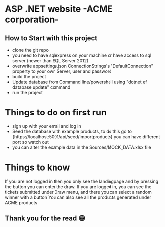 # ASP .NET website -ACME corporation-

## How to Start with this project

- clone the git repo
- you need to have sqlexpress on your machine or have access to sql server (newer than SQL Server 2012)
- overwrite appsettings.json ConnectionStrings's "DefaultConnection" property to your own Server, user and password
- build the project
- Update database from Command line/powershell using  "dotnet ef database update" command
- run the project

# Things to do on first run
- sign up with your email and log in
- Seed the database with example products, to do this go to {https://localhost:5001/api/seed/importproducts} you can have different port so watch out
- you can alter the example data in the Sources/MOCK_DATA.xlsx file

# Things to know

If you are not logged in then you only see the landingpage and by pressing the button you can enter the draw.
If you are logged in, you can see the tickets submitted under Draw menu, and there you can select a random winner with a button
You can also see all the products generated under ACME products

## Thank you for the read :smile:
